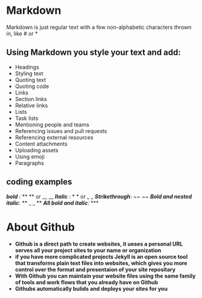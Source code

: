 # Markdown 
Markdown is just regular text with a few non-alphabetic characters thrown in, like # or *

## Using Markdown you style your text and add:
- Headings
- Styling text
- Quoting text
- Quoting code
- Links
- Section links
- Relative links
- Lists
- Task lists
- Mentioning people and teams
- Referencing issues and pull requests
- Referencing external resources
- Content attachments
- Uploading assets
- Using emoji
- Paragraphs

## coding examples
**_bold_** : ** ** or __ __
**_Italic_** : * * or _ _ 
**_Strikethrough_**: ~~ ~~
**_Bold and nested italic_**: ** _ _ **
***All bold and italic***: ***
# About Github 
- **Github is a direct path to create websites, it ueses a personal URL serves all your project sites to your name or organization**
- **if you have more complicated projects Jekyll is an open source tool that transforms plain text files into websites, which gives you more control over the format and presentaion of your site repositary**
- **With Github you can maintain your website files using the same family of tools and work flows that you already have on Github**
- **Githubs automatically bulids and deploys your sites for you**




